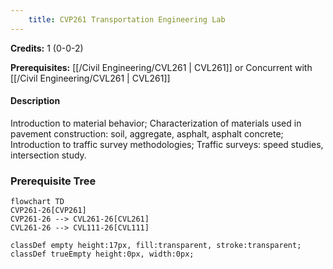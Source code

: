 ```yaml
---
    title: CVP261 Transportation Engineering Lab
---
```

**Credits:** 1 (0-0-2)



**Prerequisites:** [[/Civil Engineering/CVL261 | CVL261]] or Concurrent with [[/Civil Engineering/CVL261 | CVL261]]

#### Description 
Introduction to material behavior; Characterization of materials used in pavement construction: soil, aggregate, asphalt, asphalt concrete; Introduction to traffic survey methodologies; Traffic surveys: speed studies, intersection study.

### Prerequisite Tree

```mermaid
flowchart TD
CVP261-26[CVP261]
CVP261-26 --> CVL261-26[CVL261]
CVL261-26 --> CVL111-26[CVL111]

classDef empty height:17px, fill:transparent, stroke:transparent;
classDef trueEmpty height:0px, width:0px;
```